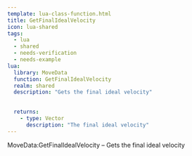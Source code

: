 ```yaml
---
template: lua-class-function.html
title: GetFinalIdealVelocity
icon: lua-shared
tags:
  - lua
  - shared
  - needs-verification
  - needs-example
lua:
  library: MoveData
  function: GetFinalIdealVelocity
  realm: shared
  description: "Gets the final ideal velocity"
  
  
  returns:
    - type: Vector
      description: "The final ideal velocity"
---
```


<div class="lua__search__keywords">
MoveData:GetFinalIdealVelocity &#x2013; Gets the final ideal velocity
</div>

